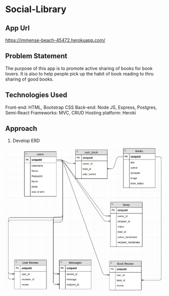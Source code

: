 # Social-Library

## App Url

https://immense-beach-45472.herokuapp.com/

## Problem Statement

The purpose of this app is to promote active sharing of books for book lovers. It is also to help people pick up the habit of book reading to thru sharing of good books.

## Technologies Used

Front-end: HTML, Bootstrap CSS
Back-end: Node JS, Express, Postgres, Semi-React
Frameworks: MVC, CRUD
Hosting platform: Heroki

## Approach

1. Develop ERD


![ERD](/screenshots/erd.png)
